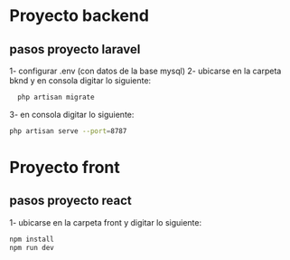 
# Proyecto backend

## pasos proyecto laravel

1- configurar .env (con datos de la base mysql)
2- ubicarse en la carpeta bknd y en consola digitar lo siguiente:
```bash
  php artisan migrate
```  
3- en consola digitar lo siguiente:  
```bash
php artisan serve --port=8787
```  


# Proyecto front

## pasos proyecto react
1- ubicarse en la carpeta front y  digitar lo siguiente:
```bash
npm install
npm run dev
``` 